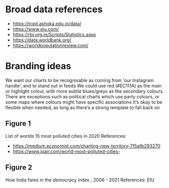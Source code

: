 # Broad data references
 - https://tcpd.ashoka.edu.in/data/
 - https://www.eiu.com/
 - https://rbi.org.in/Scripts/Statistics.aspx
 - https://data.worldbank.org/
 - https://worldpopulationreview.com/

# Branding ideas
We want our charts to be recognisable as coming from 'our Instagram handle', and to stand out in feeds
We could use red (#EC111A) as the main or highlight colour, with more subtle blues/greys as the secondary colours. There are exceptions such as political charts which use party colours, or some maps where colours might have specific associations
It’s okay to be flexible when needed, as long as there’s a strong template to fall back on

## Figure 1
List of worlds 15 most polluted cities in 2020
References:
- https://medium.economist.com/charting-new-territory-7f5afb293270
- https://www.iqair.com/world-most-polluted-cities-

## Figure 2
How India fares in the democracy index ; 2006 - 2021
References: EIU
